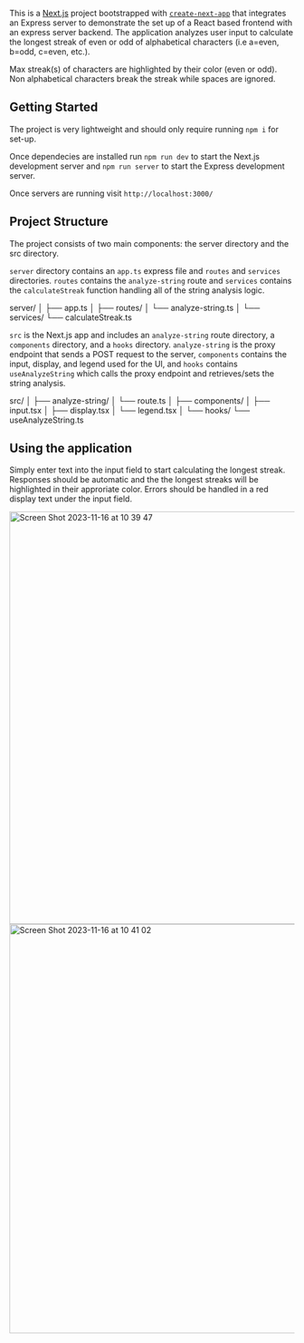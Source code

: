 This is a [Next.js](https://nextjs.org/) project bootstrapped with [`create-next-app`](https://github.com/vercel/next.js/tree/canary/packages/create-next-app) that integrates an Express server to demonstrate the set up of a React based frontend with an express server backend. The application analyzes user input to calculate the longest streak of even or odd of alphabetical characters (i.e a=even, b=odd, c=even, etc.). 

Max streak(s) of characters are highlighted by their color (even or odd). Non alphabetical characters break the streak while spaces are ignored.

## Getting Started

The project is very lightweight and should only require running `npm i` for set-up.

Once dependecies are installed run `npm run dev` to start the Next.js development server and `npm run server` to start the Express development server.

Once servers are running visit `http://localhost:3000/`

## Project Structure

The project consists of two main components: the server directory and the src directory. 

`server` directory contains an `app.ts` express file and `routes` and `services` directories. `routes` contains the `analyze-string` route and `services` contains the `calculateStreak` function handling all of the string analysis logic.

server/
│
├── app.ts
│
├── routes/
│   └── analyze-string.ts
│
└── services/
    └── calculateStreak.ts

`src` is the Next.js app and includes an `analyze-string` route directory, a `components` directory, and a `hooks` directory. `analyze-string` is the proxy endpoint that sends a POST request to the server, `components` contains the input, display, and legend used for the UI, and `hooks` contains `useAnalyzeString` which calls the proxy endpoint and retrieves/sets the string analysis. 

src/
│
├── analyze-string/
│   └── route.ts
│
├── components/
│   ├── input.tsx
│   ├── display.tsx
│   └── legend.tsx
│
└── hooks/
    └── useAnalyzeString.ts

## Using the application

Simply enter text into the input field to start calculating the longest streak. Responses should be automatic and the the longest streaks will be highlighted in their approriate color. Errors should be handled in a red display text under the input field.

<img width="728" alt="Screen Shot 2023-11-16 at 10 39 47" src="https://github.com/rjsartor/string-analyzer-app/assets/51131460/ed986de2-fba1-4a60-a7c3-d12b18984106">

<img width="722" alt="Screen Shot 2023-11-16 at 10 41 02" src="https://github.com/rjsartor/string-analyzer-app/assets/51131460/cf572b99-5a6e-4118-bd45-4f15fcda8b30">



